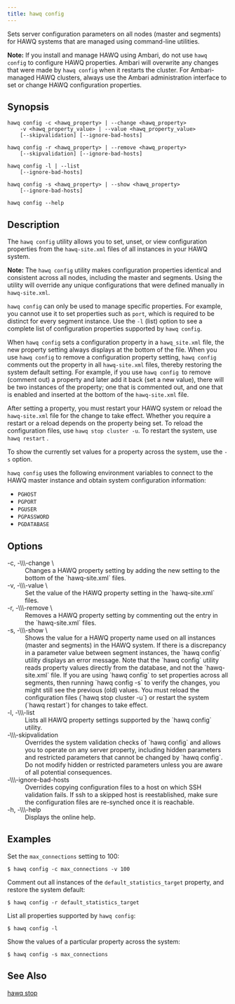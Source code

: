```yaml
---
title: hawq config
---
```


<!--
Licensed to the Apache Software Foundation (ASF) under one
or more contributor license agreements.  See the NOTICE file
distributed with this work for additional information
regarding copyright ownership.  The ASF licenses this file
to you under the Apache License, Version 2.0 (the
"License"); you may not use this file except in compliance
with the License.  You may obtain a copy of the License at

  http://www.apache.org/licenses/LICENSE-2.0

Unless required by applicable law or agreed to in writing,
software distributed under the License is distributed on an
"AS IS" BASIS, WITHOUT WARRANTIES OR CONDITIONS OF ANY
KIND, either express or implied.  See the License for the
specific language governing permissions and limitations
under the License.
-->

Sets server configuration parameters on all nodes (master and segments) for HAWQ systems that are managed using command-line utilities.

**Note:** If you install and manage HAWQ using Ambari, do not use `hawq config` to configure HAWQ properties. Ambari will overwrite any changes that were made by `hawq config` when it restarts the cluster. For Ambari-managed HAWQ clusters, always use the Ambari administration interface to set or change HAWQ configuration properties.

## Synopsis<a id="topic1__section2"></a>

``` pre
hawq config -c <hawq_property> | --change <hawq_property> 
    -v <hawq_property_value> | --value <hawq_property_value> 
    [--skipvalidation] [--ignore-bad-hosts]
       
hawq config -r <hawq_property> | --remove <hawq_property> 
    [--skipvalidation] [--ignore-bad-hosts]  
  
hawq config -l | --list 
    [--ignore-bad-hosts] 
    
hawq config -s <hawq_property> | --show <hawq_property> 
    [--ignore-bad-hosts] 
    
hawq config --help
```

## Description<a id="topic1__section3"></a>

The `hawq config` utility allows you to set, unset, or view configuration properties from the `hawq-site.xml` files of all instances in your HAWQ system.

**Note:** The `hawq config` utility makes configuration properties identical and consistent across all nodes, including the master and segments. Using the utility will override any unique configurations that were defined manually in `hawq-site.xml`.

`hawq config` can only be used to manage specific properties. For example, you cannot use it to set properties such as `port`, which is required to be distinct for every segment instance. Use the `-l` (list) option to see a complete list of configuration properties supported by `hawq config`.

When `hawq config` sets a configuration property in a `hawq_site.xml` file, the new property setting always displays at the bottom of the file. When you use `hawq config` to remove a configuration property setting, `hawq config` comments out the property in all `hawq-site.xml` files, thereby restoring the system default setting. For example, if you use `hawq config `to remove (comment out) a property and later add it back (set a new value), there will be two instances of the property; one that is commented out, and one that is enabled and inserted at the bottom of the `hawq-site.xml` file.

After setting a property, you must restart your HAWQ system or reload the `hawq-site.xml` file for the change to take effect. Whether you require a restart or a reload depends on the property being set. To reload the configuration files, use `hawq stop cluster -u`. To restart the system, use `hawq restart` .

To show the currently set values for a property across the system, use the `-s` option.

`hawq config` uses the following environment variables to connect to the HAWQ master instance and obtain system configuration information:

-   `PGHOST`
-   `PGPORT`
-   `PGUSER`
-   `PGPASSWORD`
-   `PGDATABASE`

## Options<a id="topic1__section4"></a>

<dt>
-c, -\\\-change \<hawq\_property\>
</dt> 
<dd>Changes a HAWQ property setting by adding the new setting to the bottom of the `hawq-site.xml` files.</dd>

<dt>
-v, -\\\-value \<hawq\_property\_value\>  
</dt>
<dd>
Set the value of the HAWQ property setting in the `hawq-site.xml` files.
</dd>

<dt>
-r, -\\\-remove \<hawq\_property\> 
</dt>
<dd>
Removes a HAWQ property setting by commenting out the entry in the `hawq-site.xml` files.
</dd>

<dt>
-s, -\\\-show \<hawq\_property\> 
</dt>
<dd>
Shows the value for a HAWQ property name used on all instances (master and segments) in the HAWQ system. If there is a discrepancy in a parameter value between segment instances, the `hawq config` utility displays an error message. Note that the `hawq config` utility reads property values directly from the database, and not the `hawq-site.xml` file. If you are using `hawq config` to set properties across all segments, then running `hawq               config -s` to verify the changes, you might still see the previous (old) values. You must reload the configuration files (`hawq stop cluster -u`) or restart the system (`hawq restart`) for changes to take effect.
</dd>

<dt>
-l, -\\\-list
</dt>
<dd>
Lists all HAWQ property settings supported by the `hawq config` utility.
</dd>

<dt>
-\\\-skipvalidation 
</dt>
<dd>
Overrides the system validation checks of `hawq config` and allows you to operate on any server property, including hidden parameters and restricted parameters that cannot be changed by `hawq config`. Do not modify hidden or restricted parameters unless you are aware of all potential consequences. 
</dd>

<dt>
-\\\-ignore-bad-hosts 
</dt>
<dd>
Overrides copying configuration files to a host on which SSH validation fails. If ssh to a skipped host is reestablished, make sure the configuration files are re-synched once it is reachable.
</dd>

<dt>
-h, -\\\-help  
</dt>
<dd>
Displays the online help.
</dd>

## Examples<a id="topic1__section5"></a>

Set the `max_connections` setting to 100:

``` shell
$ hawq config -c max_connections -v 100
```

Comment out all instances of the `default_statistics_target` property, and restore the system default:

``` shell
$ hawq config -r default_statistics_target
```

List all properties supported by `hawq config`:

``` shell
$ hawq config -l
```

Show the values of a particular property across the system:

``` shell
$ hawq config -s max_connections
```

## See Also<a id="topic1__section6"></a>

[hawq stop](hawqstop.html#topic1)
